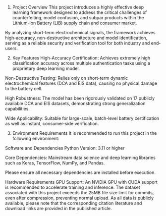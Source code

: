 1. Project Overview
This project introduces a highly effective deep learning framework designed to address the critical challenges of counterfeiting, model confusion, and subpar products within the Lithium-Ion Battery (LIB) supply chain and consumer market.

By analyzing short-term electrochemical signals, the framework achieves high-accuracy, non-destructive architecture and model identification, serving as a reliable security and verification tool for both industry and end-users.

 2. Key Features
High-Accuracy Certification: Achieves extremely high classification accuracy across multiple authentication tasks using a proprietary deep learning model.

Non-Destructive Testing: Relies only on short-term dynamic electrochemical features (DCA and EIS data), causing no physical damage to the battery cell.

High Robustness: The model has been rigorously validated on 17 publicly available DCA and EIS datasets, demonstrating strong generalization capabilities.

Wide Applicability: Suitable for large-scale, batch-level battery certification as well as instant, consumer-side verification.

 3. Environment Requirements
It is recommended to run this project in the following environment:

Software and Dependencies
Python Version: 3.11 or higher

Core Dependencies: Mainstream data science and deep learning libraries such as Keras, TensorFlow, NumPy, and Pandas.

Please ensure all necessary dependencies are installed before execution.

Hardware Requirements
GPU Support: An NVIDIA GPU with CUDA support is recommended to accelerate training and inference.
The dataset associated with this project exceeds the 25MB file size limit for commits, even after compression, preventing normal upload. As all data is publicly available, please note that the corresponding citation literature and download links are provided in the published article.

